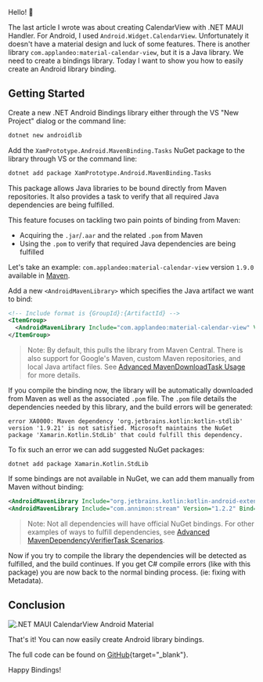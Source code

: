 Hello! 👋

The last article I wrote was about creating CalendarView with .NET MAUI Handler. For Android, I used `Android.Widget.CalendarView`. Unfortunately it doesn't have a material design and luck of some features. There is another library `com.applandeo:material-calendar-view`, but it is a Java library. We need to create a bindings library. Today I want to show you how to easily create an Android library binding.

## Getting Started

Create a new .NET Android Bindings library either through the VS "New Project" dialog or the command line:

```xml
dotnet new androidlib
```

Add the `XamPrototype.Android.MavenBinding.Tasks` NuGet package to the library through VS or the command line:

```xml
dotnet add package XamPrototype.Android.MavenBinding.Tasks
```

This package allows Java libraries to be bound directly from Maven repositories. It also provides a task to verify that all required Java dependencies are being fulfilled.

This feature focuses on tackling two pain points of binding from Maven:
- Acquiring the `.jar`/`.aar` and the related `.pom` from Maven
- Using the `.pom` to verify that required Java dependencies are being fulfilled

Let's take an example: `com.applandeo:material-calendar-view` version `1.9.0` available in [Maven](https://mvnrepository.com/artifact/com.applandeo/material-calendar-view).

Add a new `<AndroidMavenLibrary>` which specifies the Java artifact we want to bind:

```xml
<!-- Include format is {GroupId}:{ArtifactId} -->
<ItemGroup>
  <AndroidMavenLibrary Include="com.applandeo:material-calendar-view" Version="1.9.0" />
</ItemGroup>
```

> Note: By default, this pulls the library from Maven Central. There is also support for Google's Maven, custom Maven repositories, and local Java artifact files.  See [Advanced MavenDownloadTask Usage](https://github.com/jpobst/Prototype.Android.MavenBindings/wiki/MavenDownloadTask-Advanced-Scenarios) for more details.

If you compile the binding now, the library will be automatically downloaded from Maven as well as the associated `.pom` file. The `.pom` file details the dependencies needed by this library, and the build errors will be generated:

```
error XA0000: Maven dependency 'org.jetbrains.kotlin:kotlin-stdlib' version '1.9.21' is not satisfied. Microsoft maintains the NuGet package 'Xamarin.Kotlin.StdLib' that could fulfill this dependency.
```

To fix such an error we can add suggested NuGet packages:

```
dotnet add package Xamarin.Kotlin.StdLib
```

If some bindings are not available in NuGet, we can add them manually from Maven without binding:

```xml
<AndroidMavenLibrary Include="org.jetbrains.kotlin:kotlin-android-extensions-runtime" Version="1.6.10" Bind="false" />
<AndroidMavenLibrary Include="com.annimon:stream" Version="1.2.2" Bind="false" />
```

> Note: Not all dependencies will have official NuGet bindings. For other examples of ways to fulfill dependencies, see [Advanced MavenDependencyVerifierTask Scenarios](https://github.com/jpobst/Prototype.Android.MavenBindings/wiki/MavenDependencyVerifierTask-Advanced-Scenarios).

Now if you try to compile the library the dependencies will be detected as fulfilled, and the build continues. If you get C# compile errors (like with this package) you are now back to the normal binding process. (ie: fixing with Metadata).

## Conclusion

![.NET MAUI CalendarView Android Material](https://ik.imagekit.io/VladislavAntonyuk/vladislavantonyuk/articles/50/50.png)

That's it! You can now easily create Android library bindings.

The full code can be found on [GitHub](https://github.com/VladislavAntonyuk/MauiSamples/tree/main/AndroidBindableLibraries/MaterialCalendarView){target="_blank"}.

Happy Bindings!
